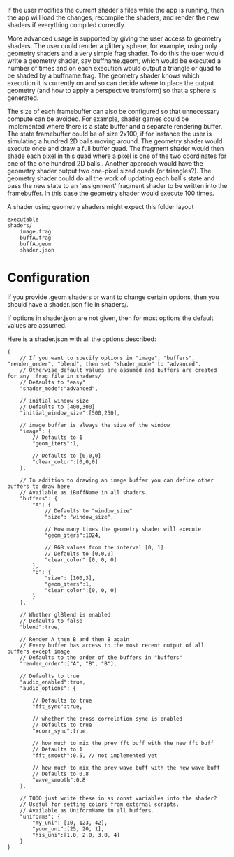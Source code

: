 If the user modifies the current shader's files while the app is running, then the app will load the changes, recompile the shaders, and render the new shaders if everything compiled correctly.

More advanced usage is supported by giving the user access to geometry shaders. The user could render a glittery sphere, for example, using only geometry shaders and a very simple frag shader. To do this the user would write a geometry shader, say buffname.geom, which would be executed a number of times and on each execution would output a triangle or quad to be shaded by a buffname.frag. The geometry shader knows which execution it is currently on and so can decide where to place the output geometry (and how to apply a perspective transform) so that a sphere is generated.

The size of each framebuffer can also be configured so that unnecessary compute can be avoided. For example, shader games could be implemented where there is a state buffer and a separate rendering buffer. The state framebuffer could be of size 2x100, if for instance the user is simulating a hundred 2D balls moving around. The geometry shader would execute once and draw a full buffer quad. The fragment shader would then shade each pixel in this quad where a pixel is one of the two coordinates for one of the one hundred 2D balls.. Another approach would have the geometry shader output two one-pixel sized quads (or triangles?). The geometry shader could do all the work of updating each ball's state and pass the new state to an 'assignment' fragment shader to be written into the framebuffer. In this case the geometry shader would execute 100 times.

A shader using geometry shaders might expect this folder layout

    executable
    shaders/
        image.frag
        buffA.frag
        buffA.geom
        shader.json

# Configuration

If you provide .geom shaders or want to change certain options, then you should have a shader.json file in shaders/.

If options in shader.json are not given, then for most options the default values are assumed.

Here is a shader.json with all the options described:

    {
        // If you want to specify options in "image", "buffers", "render_order", "blend", then set "shader_mode" to "advanced".
        // Otherwise default values are assumed and buffers are created for any .frag file in shaders/
        // Defaults to "easy"
        "shader_mode":"advanced",

        // initial window size
        // Defaults to [400,300]
        "initial_window_size":[500,250],

        // image buffer is always the size of the window
        "image": {
            // Defaults to 1
            "geom_iters":1,

            // Defaults to [0,0,0]
            "clear_color":[0,0,0]
        },

        // In addition to drawing an image buffer you can define other buffers to draw here
        // Available as iBuffName in all shaders.
        "buffers": {
            "A": {
                // Defaults to "window_size"
                "size": "window_size",

                // How many times the geometry shader will execute
                "geom_iters":1024,

                // RGB values from the interval [0, 1]
                // Defaults to [0,0,0]
                "clear_color":[0, 0, 0]
            },
            "B": {
                "size": [100,3],
                "geom_iters":1,
                "clear_color":[0, 0, 0]
            }
        },

        // Whether glBlend is enabled
        // Defaults to false
        "blend":true,

        // Render A then B and then B again
        // Every buffer has access to the most recent output of all buffers except image
        // Defaults to the order of the buffers in "buffers"
        "render_order":["A", "B", "B"],

        // Defaults to true
        "audio_enabled":true,
        "audio_options": {

            // Defaults to true
            "fft_sync":true,

            // whether the cross correlation sync is enabled
            // Defaults to true
            "xcorr_sync":true,

            // how much to mix the prev fft buff with the new fft buff
            // Defaults to 1
            "fft_smooth":0.5, // not implemented yet

            // how much to mix the prev wave buff with the new wave buff
            // Defaults to 0.8
            "wave_smooth":0.8
        },

        // TODO just write these in as const variables into the shader?
        // Useful for setting colors from external scripts.
        // Available as UniformName in all buffers.
        "uniforms": {
            "my_uni": [10, 123, 42],
            "your_uni":[25, 20, 1],
            "his_uni":[1.0, 2.0, 3.0, 4]
        }
    }

